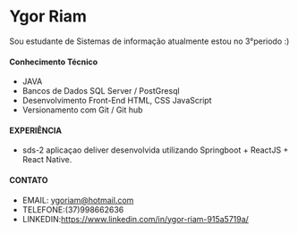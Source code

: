 # Ygor Riam

Sou estudante de Sistemas de informação atualmente estou no 3°periodo :)

#### Conhecimento Técnico
- JAVA
- Bancos de Dados SQL Server / PostGresql
- Desenvolvimento Front-End HTML, CSS JavaScript
- Versionamento com Git / Git hub


#### EXPERIÊNCIA 
- sds-2 aplicaçao deliver desenvolvida utilizando Springboot + ReactJS + React Native.


#### CONTATO 
- EMAIL: ygoriam@hotmail.com
- TELEFONE:(37)998662636
- LINKEDIN:https://www.linkedin.com/in/ygor-riam-915a5719a/


